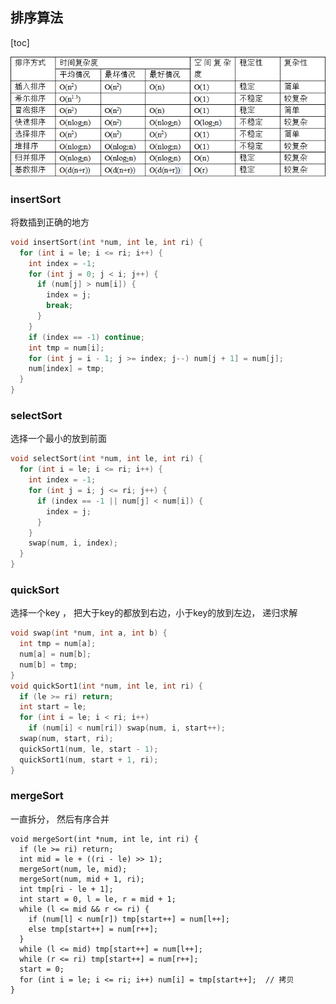 ## 排序算法

[toc]



![](https://raw.githubusercontent.com/Fierygit/picbed/master/20200327222126.png)



### insertSort

将数插到正确的地方

```c
void insertSort(int *num, int le, int ri) {
  for (int i = le; i <= ri; i++) {
    int index = -1;
    for (int j = 0; j < i; j++) {
      if (num[j] > num[i]) {
        index = j;
        break;
      }
    }
    if (index == -1) continue;
    int tmp = num[i];
    for (int j = i - 1; j >= index; j--) num[j + 1] = num[j];
    num[index] = tmp;
  }
}
```



### selectSort

选择一个最小的放到前面

```c
void selectSort(int *num, int le, int ri) {
  for (int i = le; i <= ri; i++) {
    int index = -1;
    for (int j = i; j <= ri; j++) {
      if (index == -1 || num[j] < num[i]) {
        index = j;
      }
    }
    swap(num, i, index);
  }
}
```





### quickSort

选择一个key ， 把大于key的都放到右边，小于key的放到左边， 递归求解

```c
void swap(int *num, int a, int b) {
  int tmp = num[a];
  num[a] = num[b];
  num[b] = tmp;
}
void quickSort1(int *num, int le, int ri) {
  if (le >= ri) return; 
  int start = le;
  for (int i = le; i < ri; i++)
    if (num[i] < num[ri]) swap(num, i, start++);
  swap(num, start, ri);
  quickSort1(num, le, start - 1);
  quickSort1(num, start + 1, ri);
}
```



### mergeSort

一直拆分， 然后有序合并

```
void mergeSort(int *num, int le, int ri) {
  if (le >= ri) return;
  int mid = le + ((ri - le) >> 1);
  mergeSort(num, le, mid);
  mergeSort(num, mid + 1, ri);
  int tmp[ri - le + 1];
  int start = 0, l = le, r = mid + 1;
  while (l <= mid && r <= ri) {
    if (num[l] < num[r]) tmp[start++] = num[l++];
    else tmp[start++] = num[r++];
  }
  while (l <= mid) tmp[start++] = num[l++];
  while (r <= ri) tmp[start++] = num[r++];
  start = 0;
  for (int i = le; i <= ri; i++) num[i] = tmp[start++];  // 拷贝
}
```



